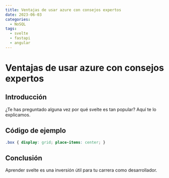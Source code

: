 ```yaml
---
title: Ventajas de usar azure con consejos expertos
date: 2023-06-03
categories:
  - NoSQL
tags:
  - svelte
  - fastapi
  - angular
---
```


# Ventajas de usar azure con consejos expertos

## Introducción

¿Te has preguntado alguna vez por qué svelte es tan popular? Aquí te lo explicamos.

## Código de ejemplo

```css
.box { display: grid; place-items: center; }
```

## Conclusión

Aprender svelte es una inversión útil para tu carrera como desarrollador.